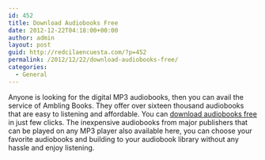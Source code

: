 ```yaml
---
id: 452
title: Download Audiobooks Free
date: 2012-12-22T04:18:00+00:00
author: admin
layout: post
guid: http://redcilaencuesta.com/?p=452
permalink: /2012/12/22/download-audiobooks-free/
categories:
  - General
---
```

Anyone is looking for the digital MP3 audiobooks, then you can avail the service of Ambling Books. They offer over sixteen thousand audiobooks that are easy to listening and affordable. You can [download audiobooks free](http://amblingbooks.com/) in just few clicks. The inexpensive audiobooks from major publishers that can be played on any MP3 player also available here, you can choose your favorite audiobooks and building to your audiobook library without any hassle and enjoy listening.